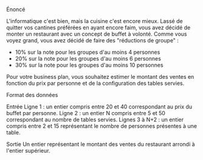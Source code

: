 Énoncé

L'informatique c'est bien, mais la cuisine c'est encore mieux. Lassé de quitter vos cantines préférées en ayant encore faim, vous avez décidé de monter un restaurant avec un concept de buffet à volonté. Comme vous voyez grand, vous avez décidé de faire des "réductions de groupe" :
- 10% sur la note pour les groupes d'au moins 4 personnes
- 20% sur la note pour les groupes d'au moins 6 personnes
- 30% sur la note pour les groupes d'au moins 10 personnes


Pour votre business plan, vous souhaitez estimer le montant des ventes en fonction du prix par personne et de la configuration des tables servies.


Format des données

Entrée
Ligne 1 : un entier compris entre 20 et 40 correspondant au prix du buffet par personne.
Ligne 2 : un entier N compris entre 5 et 50 correspondant au nombre de tables servies.
Lignes 3 à N+2 : un entier compris entre 2 et 15 représentant le nombre de personnes présentes à une table.

Sortie
Un entier représentant le montant des ventes du restaurant arrondi à l'entier supérieur.
